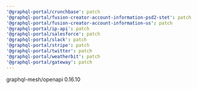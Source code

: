 ```yaml
---
'@graphql-portal/crunchbase': patch
'@graphql-portal/fusion-creator-account-information-psd2-stet': patch
'@graphql-portal/fusion-creator-account-information-us': patch
'@graphql-portal/ip-api': patch
'@graphql-portal/salesforce': patch
'@graphql-portal/slack': patch
'@graphql-portal/stripe': patch
'@graphql-portal/twitter': patch
'@graphql-portal/weatherbit': patch
'@graphql-portal/gateway': patch
---
```


graphql-mesh/openapi 0.16.10
